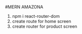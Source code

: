#MERN AMAZONA

1. npm i react-router-dom
2. create route for home screen
3. create router for product screen
